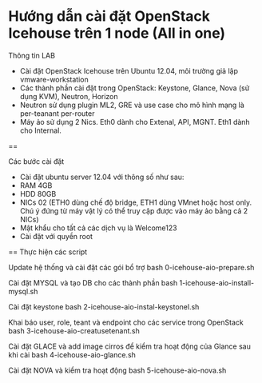 Hướng dẫn cài đặt OpenStack Icehouse trên 1 node (All in one)
==

Thông tin LAB
- Cài đặt OpenStack Icehouse trên Ubuntu 12.04, môi trường giả lập vmware-workstation
- Các thành phần cài đặt trong OpenStack: Keystone, Glance, Nova (sử dụng KVM), Neutron, Horizon
- Neutron sử dụng plugin ML2, GRE và use case cho mô hình mạng là per-teanant per-router
- Máy ảo sử dụng 2 Nics. Eth0 dành cho Extenal, API, MGNT. Eth1 dành cho Internal.

==

Các bước cài đặt
- Cài đặt ubuntu server 12.04 với thông số như sau:
- RAM 4GB
- HDD 80GB
- NICs 02 (ETH0 dùng chế độ bridge, ETH1 dùng VMnet hoặc host only. Chú ý đứng từ máy vật lý có thể truy cập được vào máy ảo bằng cả 2 NICs)
- Mật khẩu cho tất cả các dịch vụ là Welcome123
- Cài đặt với quyền root 

==
Thực hiện các script

Update hệ thống và cài đặt các gói bổ trợ 
bash 0-icehouse-aio-prepare.sh

Cài đặt MYSQL và tạo DB cho các thành phần
bash 1-icehouse-aio-install-mysql.sh

Cài đặt keystone 
bash 2-icehouse-aio-instal-keystonel.sh

Khai báo user, role, teant và endpoint cho các service trong OpenStack
bash 3-icehouse-aio-creatusetenant.sh

Cài đặt GLACE và add image cirros để kiểm tra hoạt động của Glance sau khi cài
bash 4-icehouse-aio-glance.sh

Cài đặt NOVA và kiểm tra hoạt động
bash 5-icehouse-aio-nova.sh
